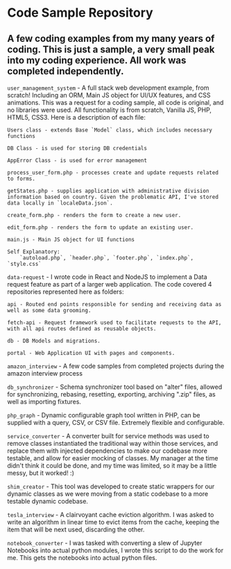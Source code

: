 # Code Sample Repository 

## A few coding examples from my many years of coding. This is just a sample, a very small peak into my coding experience. All work was completed independently.

`user_management_system` - A full stack web development example, from scratch! Including an ORM, Main JS object for UI/UX features, and CSS animations. This was a request for a coding sample, all code is original, and no libraries were used. All functionality is from scratch, Vanilla JS, PHP, HTML5, CSS3. Here is a description of each file:

	Users class - extends Base `Model` class, which includes necessary functions

	DB Class - is used for storing DB credentials

	AppError Class - is used for error management

	process_user_form.php - processes create and update requests related to forms.

	getStates.php - supplies application with administrative division information based on country. Given the problematic API, I've stored data locally in `localeData.json`.

	create_form.php - renders the form to create a new user.

	edit_form.php - renders the form to update an existing user.

	main.js - Main JS object for UI functions

	Self Explanatory:
	    `autoload.php`, `header.php`, `footer.php`, `index.php`, `style.css`

`data-request` - I wrote code in React and NodeJS to implement a Data request feature as part of a larger web application. The code covered 4 repositories represented here as folders:

	api - Routed end points responsible for sending and receiving data as well as some data grooming.
	
	fetch-api - Request framework used to facilitate requests to the API, with all api routes defined as reusable objects.
	
	db - DB Models and migrations.
	
	portal - Web Application UI with pages and components.
	    
`amazon_interview` - A few code samples from completed projects during the amazon interview process

`db_synchronizer` - Schema synchronizer tool based on "alter" files, allowed for synchronizing, rebasing, resetting, exporting, archiving ".zip" files, as well as importing fixtures.

`php_graph` - Dynamic configurable graph tool written in PHP, can be supplied with a query, CSV, or CSV file. Extremely flexible and configurable.

`service_converter` - A converter built for service methods was used to remove classes instantiated the traditional way within those services, and replace them with injected dependencies to make our codebase more testable, and allow for easier mocking of classes. My manager at the time didn't think it could be done, and my time was limited, so it may be a little messy, but it worked! :)

`shim_creator` - This tool was developed to create static wrappers for our dynamic classes as we were moving from a static codebase to a more testable dynamic codebase.

`tesla_interview` - A clairvoyant cache eviction algorithm. I was asked to write an algorithm in linear time to evict items from the cache, keeping the item that will be next used, discarding the other.

`notebook_converter` - I was tasked with converting a slew of Jupyter Notebooks into actual python modules, I wrote this script to do the work for me. This gets the notebooks into actual python files.

